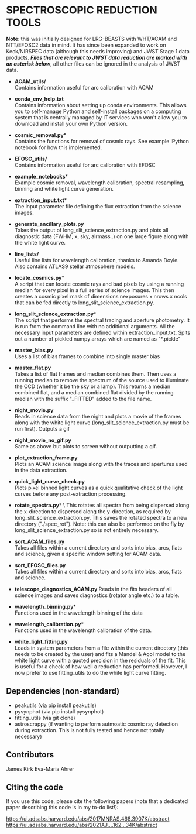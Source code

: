 # SPECTROSCOPIC REDUCTION TOOLS

**Note**: this was initially designed for LRG-BEASTS with WHT/ACAM and NTT/EFOSC2 data in mind. It has since been expanded to work on Keck/NIRSPEC data (although this needs improving) and JWST Stage 1 data products. ***Files that are relevant to JWST data reduction are marked with an asterisk below***, all other files can be ignored in the analysis of JWST data.

- **ACAM_utils/** \
Contains information useful for arc calibration with ACAM

- **conda_env_help.txt** \
Contains information about setting up conda environments. This allows you to self-manage Python and self-install packages on a computing system that is centrally managed by IT services who won't allow you to download and install your own Python version. 

- **cosmic_removal.py*** \
Contains the functions for removal of cosmic rays. See example iPython notebook for how this implemented.

- **EFOSC_utils/** \
Contains information useful for arc calibration with EFOSC

- **example_notebooks***\
Example cosmic removal, wavelength calibration, spectral resampling, binning and white light curve generation.

- **extraction_input.txt*** \
The input parameter file defining the flux extraction from the science images.

- **generate_ancillary_plots.py** \
Takes the output of long_slit_science_extraction.py and plots all diagnostic data (FWHM, x, sky, airmass..) on one large figure along with the white light curve.

- **line_lists/**\
Useful line lists for wavelength calibration, thanks to Amanda Doyle. Also contains ATLAS9 stellar atmosphere models.

- **locate_cosmics.py*** \
A script that can locate cosmic rays and bad pixels by using a running median for every pixel in a full series of science images. This then creates a cosmic pixel mask of dimensions nexposures x nrows x ncols that can be fed directly to long_slit_science_extraction.py.

- **long_slit_science_extraction.py*** \
The script that performs the spectral tracing and aperture photometry. It is run from the command line with no additional arguments.
All the necessary input parameters are defined within extraction_input.txt. Spits out a number of pickled numpy arrays which are named as "*.pickle"

- **master_bias.py** \
Uses a list of bias frames to combine into single master bias

- **master_flat.py** \
Takes a list of flat frames and median combines them. Then uses a running median to remove the spectrum of the source used to illuminate the CCD (whether it be the sky or a lamp).
This returns a median combined flat, and a median combined flat divided by the running median with the suffix "_FITTED" added to the file name.

- **night_movie.py** \
Reads in science data from the night and plots a movie of the frames along with the white light curve (long_slit_science_extraction.py must be run first). Outputs a gif

- **night_movie_no_gif.py** \
Same as above but plots to screen without outputting a gif.

- **plot_extraction_frame.py** \
Plots an ACAM science image along with the traces and apertures used in the data extraction.

- **quick_light_curve_check.py** \
Plots pixel binned light curves as a quick qualitative check of the light curves before any post-extraction processing.

- **rotate_spectra.py*** \ 
This rotates all spectra from being dispersed along the x-direction to dispersed along the y-direction, as required by long_slit_science_extraction.py. This saves the rotated spectra to a new directory ("./spec_rot"). Note: this can also be performed on the fly by
long_slit_science_extraction.py so is not entirely necessary.

- **sort_ACAM_files.py** \
Takes all files within a current directory and sorts into bias, arcs, flats and science, given a specific
window setting for ACAM data.

- **sort_EFOSC_files.py** \
Takes all files within a current directory and sorts into bias, arcs, flats and science.

- **telescope_diagnostics_ACAM.py**
Reads in the fits headers of all science images and saves diagnostics (rotator angle etc.) to a table.

- **wavelength_binning.py*** \
Functions used in the wavelength binning of the data

- **wavelength_calibration.py*** \
Functions used in the wavelength calibration of the data.

- **white_light_fitting.py** \
Loads in system parameters from a file within the current directory (this needs to be created by the user) and fits a Mandel & Agol model to the white light curve with a quoted precision in the residuals of the fit. This is useful for a check of how well a reduction has performed. However, I now prefer to use fitting_utils to do the white light curve fitting.


## Dependencies (non-standard)

- peakutils (via pip install peakutils)
- pysynphot (via pip install pysynphot)
- fitting_utils (via git clone)
- astroscrappy (if wanting to perform autmoatic cosmic ray detection during extraction. This is not fully tested and hence not totally necessary)

## Contributors

James Kirk
Eva-Maria Ahrer

## Citing the code

If you use this code, please cite the following papers (note that a dedicated paper describing this code is in my to-do list!):

https://ui.adsabs.harvard.edu/abs/2017MNRAS.468.3907K/abstract \
https://ui.adsabs.harvard.edu/abs/2021AJ....162...34K/abstract
